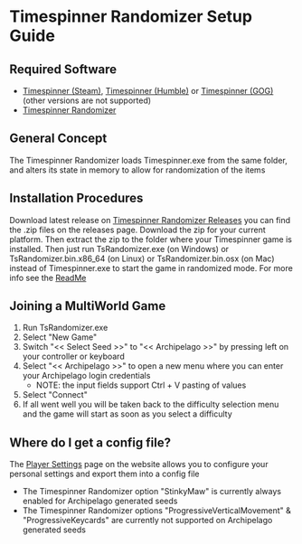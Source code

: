 # Timespinner Randomizer Setup Guide

## Required Software

- [Timespinner (Steam)](https://store.steampowered.com/app/368620/Timespinner/), [Timespinner (Humble)](https://www.humblebundle.com/store/timespinner) or [Timespinner (GOG)](https://www.gog.com/game/timespinner) (other versions are not supported)
- [Timespinner Randomizer](https://github.com/JarnoWesthof/TsRandomizer)

## General Concept

The Timespinner Randomizer loads Timespinner.exe from the same folder, and alters its state in memory to allow for randomization of the items

## Installation Procedures

Download latest release on [Timespinner Randomizer Releases](https://github.com/JarnoWesthof/TsRandomizer/releases) you can find the .zip files on the releases page. Download the zip for your current platform. Then extract the zip to the folder where your Timespinner game is installed. Then just run TsRandomizer.exe (on Windows) or TsRandomizer.bin.x86_64 (on Linux) or TsRandomizer.bin.osx (on Mac) instead of Timespinner.exe to start the game in randomized mode. For more info see the [ReadMe](https://github.com/JarnoWesthof/TsRandomizer)
    
## Joining a MultiWorld Game

1. Run TsRandomizer.exe
2. Select "New Game"
3. Switch "<< Select Seed >>" to "<< Archipelago >>" by pressing left on your controller or keyboard 
4. Select "<< Archipelago >>" to open a new menu where you can enter your Archipelago login credentials
	* NOTE: the input fields support Ctrl + V pasting of values
5. Select "Connect"
6. If all went well you will be taken back to the difficulty selection menu and the game will start as soon as you select a difficulty

## Where do I get a config file?
The [Player Settings](https://archipelago.gg/games/Timespinner/player-settings) page on the website allows you to configure your personal settings and export them into a config file

* The Timespinner Randomizer option "StinkyMaw" is currently always enabled for Archipelago generated seeds
* The Timespinner Randomizer options "ProgressiveVerticalMovement" & "ProgressiveKeycards" are currently not supported on Archipelago generated seeds
